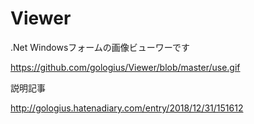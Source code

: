 # Viewer
.Net Windowsフォームの画像ビューワーです


https://github.com/gologius/Viewer/blob/master/use.gif


説明記事

http://gologius.hatenadiary.com/entry/2018/12/31/151612

